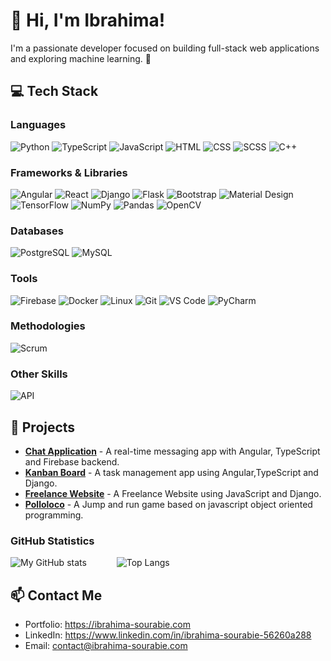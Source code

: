 # 👋 Hi, I'm Ibrahima!

I'm a passionate developer focused on building full-stack web applications and exploring machine learning. 🚀

## 💻 Tech Stack

### Languages
![Python](https://img.shields.io/badge/-Python-3776AB?logo=python&logoColor=white&style=flat)
![TypeScript](https://img.shields.io/badge/-TypeScript-3178C6?logo=typescript&logoColor=white&style=flat)
![JavaScript](https://img.shields.io/badge/-JavaScript-F7DF1E?logo=javascript&logoColor=black&style=flat)
![HTML](https://img.shields.io/badge/-HTML-E34F26?logo=html5&logoColor=white&style=flat)
![CSS](https://img.shields.io/badge/-CSS-1572B6?logo=css3&logoColor=white&style=flat)
![SCSS](https://img.shields.io/badge/-SCSS-CC6699?logo=sass&logoColor=white&style=flat)
![C++](https://img.shields.io/badge/-C++-00599C?logo=cplusplus&logoColor=white&style=flat)

### Frameworks & Libraries
![Angular](https://img.shields.io/badge/-Angular-DD0031?logo=angular&logoColor=white&style=flat)
![React](https://img.shields.io/badge/-React-61DAFB?logo=react&logoColor=black&style=flat)
![Django](https://img.shields.io/badge/-Django-092E20?logo=django&logoColor=white&style=flat)
![Flask](https://img.shields.io/badge/-Flask-000000?logo=flask&logoColor=white&style=flat)
![Bootstrap](https://img.shields.io/badge/-Bootstrap-7952B3?logo=bootstrap&logoColor=white&style=flat)
![Material Design](https://img.shields.io/badge/-Material%20Design-757575?logo=materialdesign&logoColor=white&style=flat)
![TensorFlow](https://img.shields.io/badge/-TensorFlow-FF6F00?logo=tensorflow&logoColor=white&style=flat)
![NumPy](https://img.shields.io/badge/-NumPy-013243?logo=numpy&logoColor=white&style=flat)
![Pandas](https://img.shields.io/badge/-Pandas-150458?logo=pandas&logoColor=white&style=flat)
![OpenCV](https://img.shields.io/badge/-OpenCV-5C3EE8?logo=opencv&logoColor=white&style=flat)

### Databases
![PostgreSQL](https://img.shields.io/badge/-PostgreSQL-4169E1?logo=postgresql&logoColor=white&style=flat)
![MySQL](https://img.shields.io/badge/-MySQL-4479A1?logo=mysql&logoColor=white&style=flat)

### Tools
![Firebase](https://img.shields.io/badge/-Firebase-FFCA28?logo=firebase&logoColor=black&style=flat)
![Docker](https://img.shields.io/badge/-Docker-2496ED?logo=docker&logoColor=white&style=flat)
![Linux](https://img.shields.io/badge/-Linux-FCC624?logo=linux&logoColor=black&style=flat)
![Git](https://img.shields.io/badge/-Git-F05032?logo=git&logoColor=white&style=flat)
![VS Code](https://img.shields.io/badge/-VS%20Code-007ACC?logo=visual-studio-code&logoColor=white&style=flat)
![PyCharm](https://img.shields.io/badge/-PyCharm-000000?logo=pycharm&logoColor=white&style=flat)


### Methodologies
![Scrum](https://img.shields.io/badge/-Scrum-6DB33F?logo=scrumalliance&logoColor=white&style=flat)

### Other Skills
![API](https://img.shields.io/badge/-API%20Development-4285F4?logo=api&logoColor=white&style=flat)

## 🌟 Projects
- **[Chat Application](https://bubble.ibrahima-sourabie.com)** - A real-time messaging app with Angular, TypeScript and Firebase backend.
- **[Kanban Board](https://join.ibrahima-sourabie.com)** - A task management app using Angular,TypeScript and Django.
- **[Freelance Website](https://coderr.ibrahima-sourabie.com)** - A Freelance Website using JavaScript and Django.
- **[Polloloco](https://polloloco.ibrahima-sourabie.com)** - A Jump and run game based on javascript object oriented programming.

### GitHub Statistics
![My GitHub stats](https://github-readme-stats.vercel.app/api?username=LgendSourabie&show_icons=true&theme=dark&locale=en)  <img width="40" />  ![Top Langs](https://github-readme-stats.vercel.app/api/top-langs?username=LgendSourabie&show_icons=true&theme=dark&locale=en&layout=compact&count_private=true)

## 📫 Contact Me
- Portfolio: https://ibrahima-sourabie.com
- LinkedIn: https://www.linkedin.com/in/ibrahima-sourabie-56260a288
- Email: contact@ibrahima-sourabie.com
  

